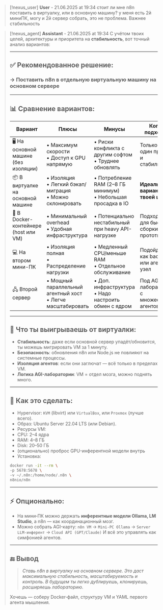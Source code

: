 >[!nexus_user] **User** - 21.06.2025 at 19:34
> стоит ли мне n8n поставить в виртуалку, или в основную машину? у меня есть 2й миниПК, могу и 2й сервер собрать, это не проблема. Важнее стабильность
<!-- UID: 8cb428ad-9760-4fad-9b03-ca4740952d57 -->




>[!nexus_agent] **Assistant** - 21.06.2025 at 19:34
> С учётом твоих целей, архитектуры и приоритета на **стабильность**, вот точный анализ вариантов:
> 
> ---
> 
> ## ✅ Рекомендованное решение:
> 
> ### → **Поставить n8n в отдельную виртуальную машину на основном сервере**
> 
> ---
> 
> ## 📊 Сравнение вариантов:
> 
> | Вариант | Плюсы | Минусы | Когда подходит |
> |----------------------------------------|------------------------------------------------------------|-----------------------------------------------------------|------------------------------------|
> | 🖥 На основной машине (без изоляции) | • Максимум скорости<br>• Доступ к GPU напрямую | • Риски конфликта с другим софтом<br>• Труднее обновлять | Только если один проект и стабильный |
> | 📦 В виртуалке на основной машине | • Изоляция<br>• Легкий бэкап/миграция<br>• Можно склонировать | • Потребление RAM (2–8 ГБ минимум)<br>• Небольшая просадка в IO | **Идеальный вариант для твоей цели** |
> | 🧊 В Docker-контейнере (host или VM) | • Минимальный overhead<br>• Удобная инфраструктура | • Потенциально нестабильный при heavy API-нагрузке | Подходит для быстрой сборки прототипов |
> | 💻 На втором мини-ПК | • Изоляция полная<br>• Распределение нагрузки | • Медленный CPU/меньше RAM<br>• Отдельное обслуживание | Подойдёт как backup или агентный узел |
> | 🖧 Второй сервер | • Мощный параллельный агентный хост<br>• Легче масштабировать | • Доп. инфраструктура<br>• Надо настроить обмен с ядром | Под AGI-лабораторию с множеством агентов |
> 
> ---
> 
> ## 📁 Что ты выигрываешь от виртуалки:
> 
> - **Стабильность**: даже если основной сервер упадёт/обновится, ты можешь мигрировать VM за 1 минуту.
> - **Безопасность**: обновления n8n или Node.js не повлияют на системные процессы.
> - **Изоляция агентов**: если они заглючат — всё только в пределах VM.
> - **Логика AGI-лаборатории**: VM = отдел мозга, можно поднять много.
> 
> ---
> 
> ## 🔧 Как это сделать:
> 
> - Hypervisor: `KVM` (libvirt) или `VirtualBox`, или `Proxmox` (лучше всего).
> - Образ: Ubuntu Server 22.04 LTS (или Debian).
> - Ресурсы VM:
>  - CPU: 2–4 ядра 
>  - RAM: 4–8 ГБ 
>  - Disk: 20–50 ГБ 
>  - (опционально) проброс GPU-инферентной модели внутрь
> - Установка:
>  ```bash
>  docker run -it --rm \
>  -p 5678:5678 \
>  -v ~/.n8n:/home/node/.n8n \
>  n8nio/n8n
>  ```
> 
> ---
> 
> ## ⚡ Опционально:
> 
> - На мини‑ПК можно держать **инферентные модели Ollama, LM Studio**, а n8n — как координационный мозг.
> - Можно собрать AGI-карту: 
>  `n8n VM` → `Mini-PC Ollama` → `Server LLM-инферент` → `Cloud API (GPT/Claude)` 
>  И всё это управлять как симфонией агентов.
> 
> ---
> 
> ## 🔚 Вывод
> 
> > *Ставь n8n в виртуалку на основном сервере. 
> Это даст максимальную стабильность, масштабируемость и контроль. 
> В будущем ты легко дублируешь, клонируешь, расширяешь лабораторию.*
> 
> Хочешь — соберу Docker‑файл, структуру VM и YAML первого агента мышления.
<!-- UID: 063cdb96-4068-4b35-8575-251e63053682 -->